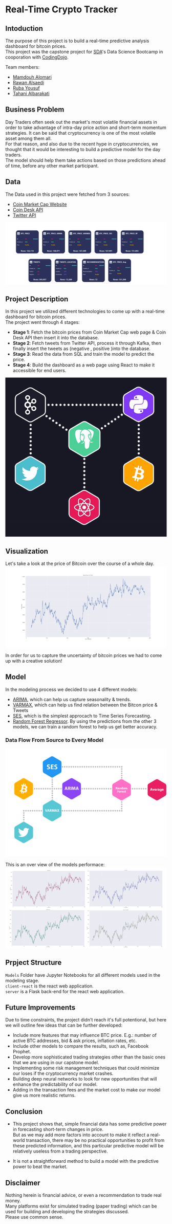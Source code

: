 # Real-Time Crypto Tracker

## Intoduction
The purpose of this project is to build a real-time predictive analysis dashboard for bitcoin prices.<br/>
This project was the capstone project for [SDA](https://sda.edu.sa/)'s Data Science Bootcamp in cooporation with [CodingDojo](https://www.codingdojo.com/).

Team members:
- [Mamdouh Alomari](https://github.com/MamdouhAlomari)
- [Rawan Alsaedi](https://github.com/RawanAlsaedi)
- [Ruba Yousuf](https://github.com/RubaYousuf)
- [Tahani Albarakati](https://github.com/Tahani-Albarakati)

## Business Problem
Day Traders often seek out the market's most volatile financial assets in order to take advantage of intra-day price action and short-term momentum strategies. It can be said that cryptocurrency is one of the most volatile asset among them all. <br/>
For that reason, and also due to the recent hype in cryptocurrencies, we thought that it would be interesting to build a predictive model for the day traders. <br/>
The model should help them take actions based on those predictions ahead of time, before any other market participant.

## Data
The Data used in this project were fetched from 3 sources:
- [Coin Market Cap Website](https://coinmarketcap.com/currencies/bitcoin/)
- [Coin Desk API](https://api.coindesk.com/v1/bpi/currentprice.json)
- [Twitter API](https://developer.twitter.com/en/docs/twitter-api)

<p align="center">
  <img src="/images/DB-tables.png" />
</p>

## Project Description
In this project we utilized different technologies to come up with a real-time dashboard for bitcoin prices.<br/>
The project went through 4 stages:
- **Stage 1**: Fetch the bitcoin prices from Coin Market Cap web page & Coin Desk API then insert  it into the database.
- **Stage 2**: Fetch tweets from Twitter API, process it through Kafka, then finally insert the tweets as (negative , positive )into the database. 
- **Stage 3**: Read the data from SQL and train the model to predict the price.
- **Stage 4**: Build the dashboard as a web page using React to make it accessible for end users.

<p align="center">
  <img src="/images/architecture.gif" />
</p>

## Visualization
Let's take a look at the price of Bitcoin over the course of a whole day.<br/>
![bitcoin_price!](/images/BTC_Price_11-07-2021.png)

In order for us to capture the uncertainty of bitcoin prices we had to come up with a creative solution!<br/>

## Model
In the modeling process we decided to use 4 different models:
- [ARIMA](https://en.wikipedia.org/wiki/Autoregressive_integrated_moving_average), which can help us capture seasonality & trends.
- [VARMAX](https://www.analyticsvidhya.com/blog/2018/09/multivariate-time-series-guide-forecasting-modeling-python-codes/), which can help us find relation between the Bitcon price & Tweets
- [SES](https://machinelearningmastery.com/exponential-smoothing-for-time-series-forecasting-in-python/#:~:text=Single%20Exponential%20Smoothing%2C%20SES%20for,smoothing%20factor%20or%20smoothing%20coefficient.), which is the simplest approcach to Time Series Forecasting.
- [Random Forest Regressor](https://en.wikipedia.org/wiki/Random_forest). By using the predictions from the other 3 models, we can train a random forest to help us get better accuracy.

### Data Flow From Source to Every Model

<p align="center">
  <img src="/images/data-flow.png" />
</p>

This is an over view of the models performace:<br/>
![all-models!](/images/All_models.png)

## Prpject Structure
`Models` Folder have Jupyter Notebooks for all different models used in the modeling stage.<br/>
`client-react` is the react web application.<br/>
`server` is a Flask back-end for the react web application.<br/>

## Future Improvements
Due to time constraints, the project didn't reach it's full potentional, but here we will outline few ideas that can be further developed:

-	Include more features that may influence BTC price. E.g.: number of active BTC addresses, bid & ask prices, inflation rates, etc.<br/>
-	Include other models to compare the results, such as, Facebook Prophet.</br>
-	Develop more sophisticated trading strategies other than the basic ones that we are using in our capstone model.<br/>
-	Implementing some risk management techniques that could minimize our loses if the cryptocurrency market crashes.<br/>
-	Building deep neural networks to look for new opportunities that will enhance the predictability of our model.<br/>
-	Adding in the transaction fees and the market cost to make our model give us more realistic returns.<br/>


## Conclusion

-	This project shows that, simple financial data has some predictive power in forecasting short-term changes in price.<br/>
But as we may add more factors into account to make it reflect a real-world transaction, there may be no practical opportunities to profit from these predicted information, and this particular predictive model will be relatively useless from a trading perspective.

-	It is not a straightforward method to build a model with the predictive power to beat the market.

## Disclaimer
Nothing herein is financial advice, or even a recommendation to trade real money.<br/>
Many platforms exist for simulated trading (paper trading) which can be used for building and developing the strategies discussed.<br/>
Please use common sense.
